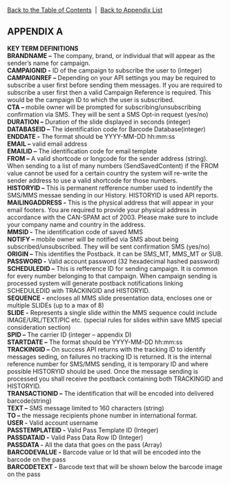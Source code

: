 <a href="/1.3/README.md">Back to the Table of Contents</a>&nbsp;&nbsp;|&nbsp;&nbsp;<a href="API_APPENDIX.md">Back to Appendix List</a>
<h2>APPENDIX A</h2>
<div class="text-2"><a id="appendix-b"></a><strong>KEY TERM DEFINITIONS</strong></div>
<b>BRANDNAME –</b> The company, brand, or individual that will appear as the sender’s name for campaign.
<br/><b>CAMPAIGNID -</b> ID of the campaign to subscribe the user to (integer)
<br/><b>CAMPAIGNREF –</b> Depending on your API settings you may be required to subscribe a user first before sending them messages. If you are required to subscribe a user first then a valid Campaign Reference is required. This would be the campaign ID to which the user is subscribed.
<br/><b>CTA – </b> mobile owner will be prompted for subscribing/unsubscribing confirmation via SMS. They will be sent a SMS Opt-in request (yes/no)
<br/><b>DURATION –</b> Duration of the slide displayed in seconds (integer)
<br/><b>DATABASEID –</b> The identification code for Barcode Database(integer)
<br/><b>ENDDATE -</b> The format should be YYYY-MM-DD hh:mm:ss
<br/><b>EMAIL –</b> valid email address
<br/><b>EMAILID –</b> The identification code for email template
<br/><b>FROM –</b> A valid shortcode or longcode for the sender address (string). When sending to a list of many numbers (SendSavedContent) if the FROM value cannot be used for a certain country the system will re-write the sender address to use a valid shortcode for those numbers.
<br/><b>HISTORYID –</b> This is permanent refference number used to indentify the SMS/MMS messae sending in our History. HISTORYID is used API reports.
<br/><b>MAILINGADDRESS -</b> This is the physical address that will appear in your email footers. You are required to provide your physical address in accordance with the CAN-SPAM act of 2003. Please make sure to include your company name and country in the address.
<br/><b>MMSID -</b> The identification code of saved MMS
<br/><b>NOTIFY –</b> mobile owner will be notified via SMS about being subscribed/unsubscribed. They will be sent confirmation SMS (yes/no)
<br/><b>ORIGIN –</b> This identifies the Postback. It can be SMS_MT, MMS_MT or SUB.
<br/><b>PASSWORD -</b> Valid account password (32 hexadecimal hashed password)
<br/><b>SCHEDULEDID –</b> This is refference ID for sending campaign. It is common for every number belonging to that campaign. When campaign sending is processed system will generate postback notifications linking SCHEDULEDID with TRACKINGID and HISTORYID.
<br/><b>SEQUENCE -</b> encloses all MMS slide presentation data, encloses one or multiple SLIDEs (up to a max of 8)
<br/><b>SLIDE -</b> Represents a single slide within the MMS sequence could include IMAGE/URL/TEXT/PIC etc. (special rules for slides within save MMS special consideration section)
<br/><b>SPID –</b> The carrier ID (integer – appendix D)
<br/><b>STARTDATE –</b> The format should be YYYY-MM-DD hh:mm:ss
<br/><b>TRACKINGID –</b> On success API returns with the tracking ID to identify messages seding, on failures no tracking ID is returned. It is the internal reference number for SMS/MMS sending, it is temporary ID and where possible HISTORYID should be used. Once the message sending is processed you shall receive the postback containing both TRACKINGID and HISTORYID.
<br/><b>TRANSACTIONID –</b> The identification that will be encoded into delivered barcode(string)
<br/><b>TEXT –</b> SMS message limited to 160 characters (string)
<br/><b>TO –</b> the message recipients phone number in international format.
<br/><b>USER -</b> Valid account username
<br/><b>PASSTEMPLATEID -</b> Valid Pass Template ID (Integer)
<br/><b>PASSDATAID -</b> Valid Pass Data Row ID (Integer)
<br/><b>PASSDATA -</b> All the data that goes on the pass (Array)
<br/><b>BARCODEVALUE -</b> Barcode value or Id that will be encoded into the barcode on the pass
<br/><b>BARCODETEXT -</b> Barcode text that will be shown below the barcode image on the pass


